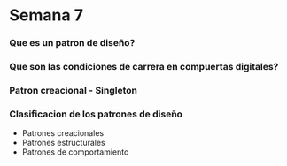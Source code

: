 # Semana 7
### Que es un patron de diseño?
### Que son las condiciones de carrera en compuertas digitales?
### Patron creacional - Singleton
### Clasificacion de los patrones de diseño
 -  Patrones creacionales
 -  Patrones estructurales
 -  Patrones de comportamiento
